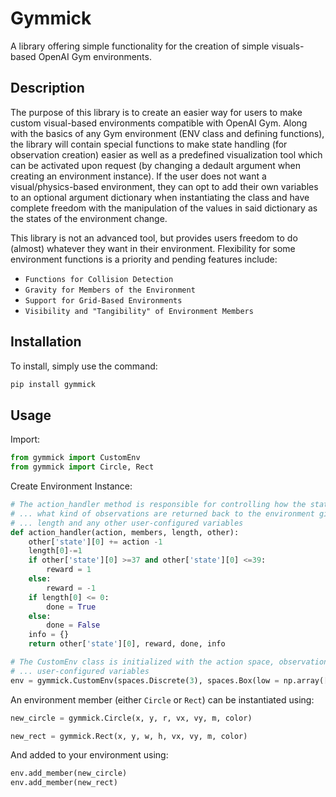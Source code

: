 # Gymmick

A library offering simple functionality for the creation of simple visuals-based OpenAI Gym environments.

## Description

The purpose of this library is to create an easier way for users to make custom visual-based environments compatible with OpenAI Gym. Along with the basics of any Gym environment (ENV class and defining functions), the library will contain special functions to make
state handling (for observation creation) easier as well as a predefined visualization tool which can be activated upon request 
(by changing a dedault argument when creating an environment instance). If the user does not want a visual/physics-based environment, 
they can opt to add their own variables to an optional argument dictionary when instantiating the class and have complete freedom
with the manipulation of the values in said dictionary as the states of the environment change.

This library is not an advanced tool, but provides users freedom to do (almost) whatever they want in their environment. Flexibility for some environment functions is a priority and pending features include:

 - `Functions for Collision Detection`
 - `Gravity for Members of the Environment`
 - `Support for Grid-Based Environments`
 - `Visibility and "Tangibility" of Environment Members`

## Installation

To install, simply use the command:
```python
pip install gymmick
```

## Usage

Import:

```python
from gymmick import CustomEnv
from gymmick import Circle, Rect
```

Create Environment Instance:

```python
# The action_handler method is responsible for controlling how the state changes in response to an action as well as
# ... what kind of observations are returned back to the environment given the parameters: action, environment members, env episode 
# ... length and any other user-configured variables
def action_handler(action, members, length, other):
    other['state'][0] += action -1 
    length[0]-=1
    if other['state'][0] >=37 and other['state'][0] <=39: 
        reward = 1 
    else: 
        reward = -1 
    if length[0] <= 0: 
        done = True
    else:
        done = False
    info = {}
    return other['state'][0], reward, done, info

# The CustomEnv class is initialized with the action space, observation space, episode length, action handler, and any other 
# ... user-configured variables
env = gymmick.CustomEnv(spaces.Discrete(3), spaces.Box(low = np.array([0]), high = np.array([100])), 60, action_handler, state = 38+random.randint(-3, 3))
```

An environment member (either ```Circle``` or ```Rect```) can be instantiated using:

```python
new_circle = gymmick.Circle(x, y, r, vx, vy, m, color)

new_rect = gymmick.Rect(x, y, w, h, vx, vy, m, color)
```

And added to your environment using:

```python
env.add_member(new_circle)
env.add_member(new_rect)
```